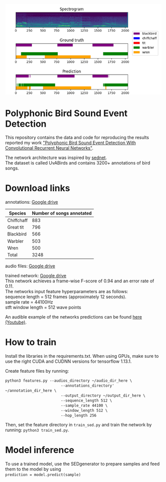 

![alt text](predictions.png)


# Polyphonic Bird Sound Event Detection


This repository contains the data and code for reproducing the results reported my work 
["Polyphonic Bird Sound Event Detection With
Convolutional Recurrent Neural Networks"](https://drive.google.com/open?id=1726Uo_Y1skX0ebFjR9_exTwcgOU0c5Hl).
 
The network architecture was inspired by [sednet](https://github.com/sharathadavanne/sed-crnn/blob/master/README.md).    
The dataset is called UvABirds and contains 3200+ annotations of bird songs. 

# Download links 
annotations: 
[Google drive](https://drive.google.com/open?id=1eM9z5Z_GJgSHrhZjhTvamj6V_gYoF0k9)
     

| Species    	| Number of songs annotated 	|
|------------	|---------------------------	|
| Chiffchaff 	| 883                       	|
| Great tit  	| 796                       	|
| Blackbird  	| 566                       	|
| Warbler    	| 503                       	|
| Wren       	| 500                       	|
| Total      	| 3248                      	|

audio files: 
[Google drive](https://drive.google.com/open?id=1rm0KpcpQgd3gXQO_oeLWcLSzFrdKyj-i)

trained network:
[Google drive](https://drive.google.com/open?id=10o9OJaBS2qtYaknyH7JCVuXKtGLemB72)   
This network achieves a frame-wise F-score of 0.94 and an error rate of 0.11.    
The networks input feature hyperparameters are as follows:    
sequence length = 512 frames (approximately 12 seconds).    
sample rate = 44100Hz    
stft window length = 512 wave points   

An audible example of the networks predictions can be found [here (Youtube)](https://www.youtube.com/playlist?list=PLcJ_PpkRNLbGds9A_qoV077HOoZ-0GT_L).


# How to train 
Install the libraries in the requirements.txt. When using GPUs, make sure to use the right CUDA and CUDNN versions for tensorflow 1.13.1.      

Create feature files by running:
``` 
python3 features.py --audios_directory ~/audio_dir_here \
                         --annotations_directory' ~/annotation_dir_here \
                         --output_directory ~/output_dir_here \
                         --sequence_length 512 \
                         --sample_rate 44100 \
                         --window_length 512 \
                         --hop_length 256
```
Then, set the feature directory in `train_sed.py` and train the network by running: 
` python3 train_sed.py `.

# Model inference
To use a trained model, use the SEDgenerator to prepare samples and feed them to the model by using      
`prediction = model.predict(sample)` 
   



